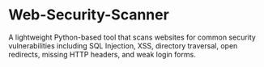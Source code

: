 # Web-Security-Scanner
A lightweight Python-based tool that scans websites for common security vulnerabilities including SQL Injection, XSS, directory traversal, open redirects, missing HTTP headers, and weak login forms.
